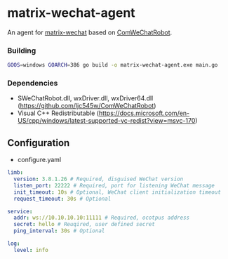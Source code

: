 # matrix-wechat-agent
An agent for [matrix-wechat](https://github.com/duo/matrix-wechat) based on [ComWeChatRobot](https://github.com/ljc545w/ComWeChatRobot).


### Building
```sh
GOOS=windows GOARCH=386 go build -o matrix-wechat-agent.exe main.go
```

### Dependencies
* SWeChatRobot.dll, wxDriver.dll, wxDriver64.dll (https://github.com/ljc545w/ComWeChatRobot)
* Visual C++ Redistributable (https://docs.microsoft.com/en-US/cpp/windows/latest-supported-vc-redist?view=msvc-170)

## Configuration
* configure.yaml
```yaml
limb:
  version: 3.8.1.26 # Required, disguised WeChat version
  listen_port: 22222 # Required, port for listening WeChat message
  init_timeout: 10s # Optional, WeChat client initialization timeout
  request_timeout: 30s # Optional

service:
  addr: ws://10.10.10.10:11111 # Required, ocotpus address
  secret: hello # Reuqired, user defined secret
  ping_interval: 30s # Optional

log:
  level: info
```
